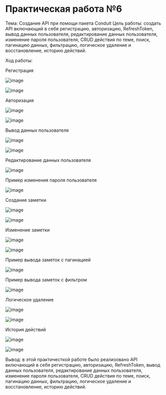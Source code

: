 # Практическая работа №6
Тема: Создание API при помощи пакета Conduit
Цель работы: создать API включающий в себя регистрацию, авторизацию, RefreshToken, вывод данных пользователя, редактирование данных пользователя, изменение пароля пользователя, CRUD действия по теме, поиск, пагинацию данных, фильтрацию, логическое удаление и восстановление, историю действий.

Ход работы:

Регистрация

![image](https://user-images.githubusercontent.com/93879842/222528982-8d20df34-93f9-43d7-a3b1-610c2bc8f571.png)


![image](https://user-images.githubusercontent.com/93879842/222529890-ec897f5d-2c59-47fe-999b-1b411c26e234.png)


Авторизация

![image](https://user-images.githubusercontent.com/93879842/222530547-c91eb5fc-4486-4546-8320-f2290c725528.png)


![image](https://user-images.githubusercontent.com/93879842/222530667-c610b67b-56e5-48e5-b5ef-4086ab2fa4d7.png)

Вывод данных пользователя

![image](https://user-images.githubusercontent.com/93879842/222545864-490fb4fa-c294-4582-80cb-e119dc585e83.png)

![image](https://user-images.githubusercontent.com/93879842/222545927-373cf0cb-d367-4e5c-9810-de0c74dd4713.png)

Редактирование данных пользователя

![image](https://user-images.githubusercontent.com/93879842/222546877-3647fb2a-b548-4240-99ab-d95899899faf.png)

Пример изменения пароля пользователя

![image](https://user-images.githubusercontent.com/93879842/222546977-d748a911-dc63-4f1e-a9db-343d97f2656a.png)

Создание заметки

![image](https://user-images.githubusercontent.com/93879842/222552296-09b5f512-b760-4098-8b3c-2b3f6d31c015.png)

![image](https://user-images.githubusercontent.com/93879842/222552669-8d79e72d-aa45-4ade-9274-d471eb49f431.png)

Изменение заметки

![image](https://user-images.githubusercontent.com/93879842/222552776-793ee3cb-1130-4cbc-9fb3-7c377812d5d3.png)

![image](https://user-images.githubusercontent.com/93879842/222553573-38705c8c-c7fc-4559-96d8-05b83a349733.png)


Пример вывода заметок c пагинацией

![image](https://user-images.githubusercontent.com/93879842/222553778-c8e88acb-2a0b-462f-84e9-1925d929c71a.png)

Пример вывода заметок с фильтром

![image](https://user-images.githubusercontent.com/93879842/222553833-f1c950df-621c-4e6d-be13-ad8aab790d56.png)


Логическое удаление

![image](https://user-images.githubusercontent.com/93879842/222555622-f23a5191-05d5-4123-b281-17f95a78ac1f.png)

![image](https://user-images.githubusercontent.com/93879842/222554038-1f8a4f3d-ea36-4bc0-83e8-b0dc964f8285.png)


История действий

![image](https://user-images.githubusercontent.com/93879842/222555111-8e942cbd-b2ad-4a06-8ea8-d00f5ecc7623.png)


![image](https://user-images.githubusercontent.com/93879842/222554463-f9282d62-f2cf-462a-a44e-77fc1a52d9b1.png)


Вывод: в этой практичесткой работе было реализовано API включающий в себя регистрацию, авторизацию, RefreshToken, вывод данных пользователя, редактирование данных пользователя, изменение пароля пользователя, CRUD действия по теме, поиск, пагинацию данных, фильтрацию, логическое удаление и восстановление, историю действий.
